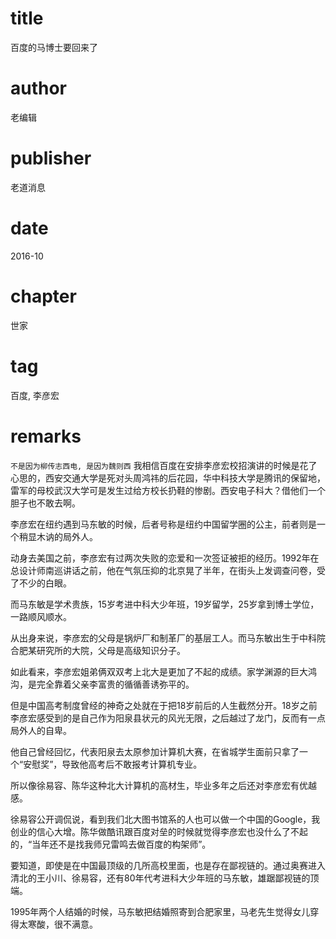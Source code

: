 # title
百度的马博士要回来了

# author
老编辑

# publisher
老道消息

# date
2016-10

# chapter
世家

# tag
百度, 李彦宏

# remarks
`不是因为柳传志西电, 是因为魏则西`
我相信百度在安排李彦宏校招演讲的时候是花了心思的，西安交通大学是死对头周鸿祎的后花园，华中科技大学是腾讯的保留地，雷军的母校武汉大学可是发生过给方校长扔鞋的惨剧。西安电子科大？借他们一个胆子也不敢去啊。

李彦宏在纽约遇到马东敏的时候，后者号称是纽约中国留学圈的公主，前者则是一个稍显木讷的局外人。

动身去美国之前，李彦宏有过两次失败的恋爱和一次签证被拒的经历。1992年在总设计师南巡讲话之前，他在气氛压抑的北京晃了半年，在街头上发调查问卷，受了不少的白眼。

而马东敏是学术贵族，15岁考进中科大少年班，19岁留学，25岁拿到博士学位，一路顺风顺水。

从出身来说，李彦宏的父母是锅炉厂和制革厂的基层工人。而马东敏出生于中科院合肥某研究所的大院，父母是高级知识分子。

如此看来，李彦宏姐弟俩双双考上北大是更加了不起的成绩。家学渊源的巨大鸿沟，是完全靠着父亲李富贵的循循善诱弥平的。

但是中国高考制度曾经的神奇之处就在于把18岁前后的人生截然分开。18岁之前李彦宏感受到的是自己作为阳泉县状元的风光无限，之后越过了龙门，反而有一点局外人的自卑。

他自己曾经回忆，代表阳泉去太原参加计算机大赛，在省城学生面前只拿了一个“安慰奖”，导致他高考后不敢报考计算机专业。

所以像徐易容、陈华这种北大计算机的高材生，毕业多年之后还对李彦宏有优越感。

徐易容公开调侃说，看到我们北大图书馆系的人也可以做一个中国的Google，我创业的信心大增。陈华做酷讯跟百度对垒的时候就觉得李彦宏也没什么了不起的，“当年还不是找我师兄雷鸣去做百度的构架师”。

要知道，即使是在中国最顶级的几所高校里面，也是存在鄙视链的。通过奥赛进入清北的王小川、徐易容，还有80年代考进科大少年班的马东敏，雄踞鄙视链的顶端。

1995年两个人结婚的时候，马东敏把结婚照寄到合肥家里，马老先生觉得女儿穿得太寒酸，很不满意。